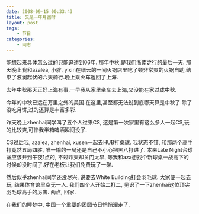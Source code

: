 ```yaml
---
date: 2008-09-15 00:33:43
title: 又是一年月圆时
layout: post
tags:
    - 节日
categories:
    - 网志
---
```

能想起来具体怎么过的只能追述到06年. 那年中秋,是我们<a href="http://ztpala.com/wp-content/uploads/2008/09/moon.jpg2006/11/zhenan/">浙南之行</a>的最后一天. 那天晚上我和azalea, 小胖, yixin在缙云的一间火锅店里吃了顿非常爽的火锅自助,结束了波澜起伏的六天骑行.晚上乘火车返回了上海.

去年中秋那天正好上海有事,一早我从家里坐车去上海,又没能在家过成中秋.

今年的中秋已远在万里之外的美国.在这里,甚至都无法说到底哪天算是中秋了.除了没吃月饼,过的还算是丰富多彩.

昨天晚上zhenhai同学叫了五个人过来CS, 这是第一次家里有这么多人一起CS,玩的比较爽,可怜我半箱啤酒瞬间没了.

CS过后我, azalea, zhenhai, xusen一起去HUB打桌球. 我状态不错, 和那两个高手打竟然五局四胜, 唯一输的一局还是自己不小心把黑八打进了. 本来Late Night台球室应该开到午夜1点的, 不过昨天却关门太早, 等我和aza想找个新球桌一战高下的时候却没时间了.好在老板让我们免费玩了一聚.

然后似乎zhenhai同学还没尽兴, 说要去White Building打会羽毛球. 大家便一起去玩, 结果体育馆里空无一人. 我们四个人开始二打二, 见识了一下zhenhai这位顶尖羽毛球高手的厉害. 两点, 回家.

在我们的睡梦中, 中国一个重要的团圆节日悄悄溜走了.